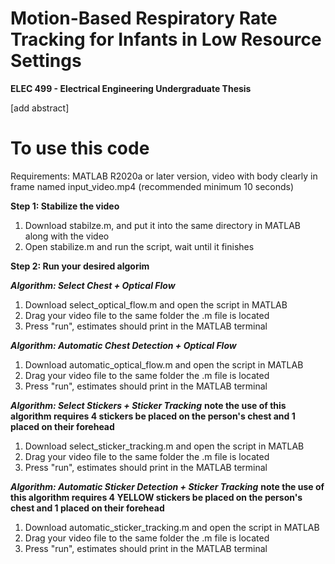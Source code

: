 # Motion-Based Respiratory Rate Tracking for Infants in Low Resource Settings

**ELEC 499 - Electrical Engineering Undergraduate Thesis** 

[add abstract]


# To use this code
Requirements: MATLAB R2020a or later version, video with body clearly in frame named input_video.mp4 (recommended minimum 10 seconds)

**Step 1: Stabilize the video** 
1. Download stabilze.m, and put it into the same directory in MATLAB along with the video 
3. Open stabilize.m and run the script, wait until it finishes 

**Step 2: Run your desired algorim** 

***Algorithm: Select Chest + Optical Flow***
1. Download select_optical_flow.m and open the script in MATLAB
2. Drag your video file to the same folder the .m file is located
3. Press "run", estimates should print in the MATLAB terminal 

***Algorithm: Automatic Chest Detection + Optical Flow***
1. Download automatic_optical_flow.m and open the script in MATLAB
2. Drag your video file to the same folder the .m file is located
3. Press "run", estimates should print in the MATLAB terminal 

***Algorithm: Select Stickers + Sticker Tracking***
****note the use of this algorithm requires 4 stickers be placed on the person's chest and 1 placed on their forehead****
1. Download select_sticker_tracking.m and open the script in MATLAB
2. Drag your video file to the same folder the .m file is located
3. Press "run", estimates should print in the MATLAB terminal 

***Algorithm: Automatic Sticker Detection + Sticker Tracking*** 
****note the use of this algorithm requires 4 YELLOW stickers be placed on the person's chest and 1 placed on their forehead****
1. Download automatic_sticker_tracking.m and open the script in MATLAB
2. Drag your video file to the same folder the .m file is located
3. Press "run", estimates should print in the MATLAB terminal 

